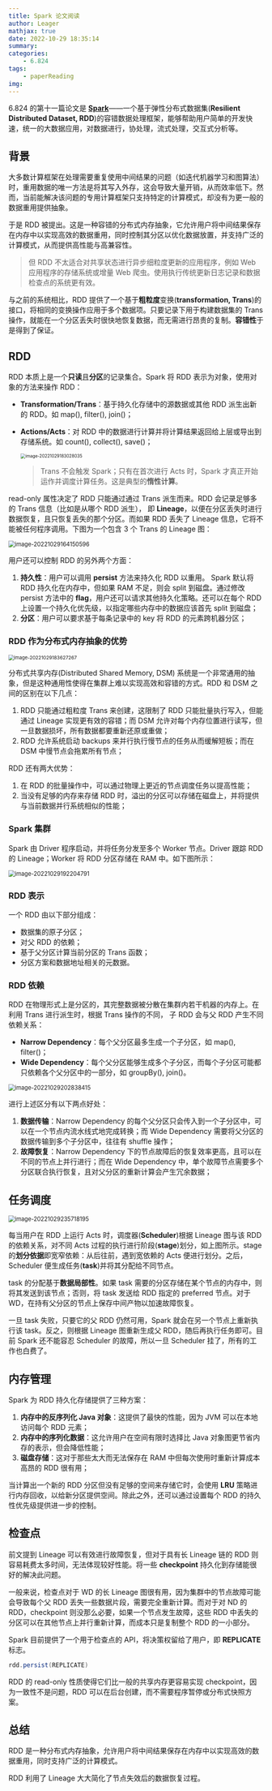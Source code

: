 ```yaml
---
title: Spark 论文阅读
author: Leager
mathjax: true
date: 2022-10-29 18:35:14
summary:
categories:
    - 6.824
tags:
    - paperReading
img:
---
```


6.824 的第十一篇论文是 **[Spark](https://pdos.csail.mit.edu/6.824/papers/zaharia-spark.pdf)**——一个基于弹性分布式数据集(**Resilient Distributed Dataset, RDD**)的容错数据处理框架，能够帮助用户简单的开发快速，统一的大数据应用，对数据进行，协处理，流式处理，交互式分析等。

<!--more-->

## 背景

大多数计算框架在处理需要重复使用中间结果的问题（如迭代机器学习和图算法）时，重用数据的唯一方法是将其写入外存，这会导致大量开销，从而效率低下。然而，当前能解决该问题的专用计算框架只支持特定的计算模式，却没有为更一般的数据重用提供抽象。

于是 RDD 被提出。这是一种容错的分布式内存抽象，它允许用户将中间结果保存在内存中以实现高效的数据重用，同时控制其分区以优化数据放置，并支持广泛的计算模式，从而提供高性能与高兼容性。

> 但 RDD 不太适合对共享状态进行异步细粒度更新的应用程序，例如 Web 应用程序的存储系统或增量 Web 爬虫。使用执行传统更新日志记录和数据检查点的系统更有效。

与之前的系统相比，RDD 提供了一个基于**粗粒度**变换(**transformation, Trans**)的接口，将相同的变换操作应用于多个数据项。只要记录下用于构建数据集的 Trans 操作，就能在一个分区丢失时很快地恢复数据，而无需进行昂贵的复制。**容错性**于是得到了保证。

## RDD

RDD 本质上是一个**只读**且**分区**的记录集合。Spark 将 RDD 表示为对象，使用对象的方法来操作 RDD：

- **Transformation/Trans**：基于持久化存储中的源数据或其他 RDD 派生出新的 RDD。如 map(), filter(), join()；

- **Actions/Acts**：对 RDD 中的数据进行计算并将计算结果返回给上层或导出到存储系统。如 count(), collect(), save()；

    <img src="image-20221029183028035.png" alt="image-20221029183028035" style="zoom:60%;" />

    > Trans 不会触发 Spark；只有在首次进行 Acts 时，Spark 才真正开始运作并调度计算任务。这是典型的**惰性计算**。

read-only 属性决定了 RDD 只能通过通过 Trans 派生而来。RDD 会记录足够多的 Trans 信息（比如是从哪个 RDD 派生）， 即 **Lineage**，以便在分区丢失时进行数据恢复，且只恢复丢失的那个分区。而如果 RDD 丢失了 Lineage 信息，它将不能被任何程序调用。下图为一个包含 3 个 Trans 的 Lineage 图：

<img src="image-20221029164150596.png" alt="image-20221029164150596" style="zoom:80%;" />

用户还可以控制 RDD 的另外两个方面：

1. **持久性**：用户可以调用 **persist** 方法来持久化 RDD 以重用。 Spark 默认将 RDD 持久化在内存中，但如果 RAM 不足，则会 split 到磁盘。通过修改 persist 方法中的 **flag**，用户还可以请求其他持久化策略。还可以在每个 RDD 上设置一个持久化优先级，以指定哪些内存中的数据应该首先 split 到磁盘；
2. **分区**：用户可以要求基于每条记录中的 key 将 RDD 的元素跨机器分区；

### RDD 作为分布式内存抽象的优势

<img src="image-20221029183627267.png" alt="image-20221029183627267" style="zoom:67%;" />

分布式共享内存(Distributed Shared Memory, DSM) 系统是一个非常通用的抽象，但是这种通用性使得在集群上难以实现高效和容错的方式。RDD 和 DSM 之间的区别在以下几点：

1. RDD 只能通过粗粒度 Trans 来创建，这限制了 RDD 只能批量执行写入，但能通过 Lineage 实现更有效的容错；而 DSM 允许对每个内存位置进行读写，但一旦数据损坏，所有数据都要重新还原或重做；
2. RDD 允许系统启动 backups 来并行执行慢节点的任务从而缓解短板；而在 DSM 中慢节点会拖累所有节点；

RDD 还有两大优势：

1. 在 RDD 的批量操作中，可以通过物理上更近的节点调度任务以提高性能；
2. 当没有足够的内存来存储 RDD 时，溢出的分区可以存储在磁盘上，并将提供与当前数据并行系统相似的性能；

### Spark 集群

Spark 由 Driver 程序启动，并将任务分发至多个 Worker 节点。Driver 跟踪 RDD 的 Lineage；Worker 将 RDD 分区存储在 RAM 中。如下图所示：

<img src="image-20221029192204791.png" alt="image-20221029192204791" style="zoom:80%;" />

### RDD 表示

一个 RDD 由以下部分组成：

- 数据集的原子分区；
- 对父 RDD 的依赖；
- 基于父分区计算当前分区的 Trans 函数；
- 分区方案和数据地址相关的元数据。

### RDD 依赖

RDD 在物理形式上是分区的，其完整数据被分散在集群内若干机器的内存上。在利用 Trans 进行派生时，根据 Trans 操作的不同， 子 RDD 会与父 RDD 产生不同依赖关系：

- **Narrow Dependency**：每个父分区最多生成一个子分区，如 map(), filter()；
- **Wide Dependency**：每个父分区能够生成多个子分区，而每个子分区可能都只依赖各个父分区中的一部分，如 groupBy(), join()。

<img src="image-20221029202838415.png" alt="image-20221029202838415" style="zoom:80%;" />

进行上述区分有以下两点好处：

1. **数据传输**：Narrow Dependency 的每个父分区只会传入到一个子分区中，可以在一个节点内流水线式地完成转换；而 Wide Dependency 需要将父分区的数据传输到多个子分区中，往往有 shuffle 操作；
2. **故障恢复**：Narrow Dependency 下的节点故障后的恢复效率更高，且可以在不同的节点上并行进行；而在 Wide Dependency 中，单个故障节点需要多个分区联合执行恢复，且对父分区的重新计算会产生冗余数据；

## 任务调度

<img src="image-20221029235718195.png" alt="image-20221029235718195" style="zoom:80%;" />

每当用户在 RDD 上运行 Acts 时，调度器(**Scheduler**)根据 Lineage 图与该 RDD 的依赖关系，对不同 Acts 过程的执行进行阶段(**stage**)划分，如上图所示。stage 的**划分依据**即宽窄依赖：从后往前，遇到宽依赖的 Acts 便进行划分。之后，Scheduler 便生成任务(**task**)并将其分配给不同节点。

task 的分配基于**数据局部性**。如果 task 需要的分区存储在某个节点的内存中，则将其发送到该节点；否则，将 task 发送给 RDD 指定的 preferred 节点。对于 WD，在持有父分区的节点上保存中间产物以加速故障恢复。

一旦 task 失败，只要它的父 RDD 仍然可用，Spark 就会在另一个节点上重新执行该 task。反之，则根据 Lineage 图重新生成父 RDD，随后再执行任务即可。目前 Spark 还不能容忍 Scheduler 的故障，所以一旦 Scheduler 挂了，所有的工作也白费了。

## 内存管理

Spark 为 RDD 持久化存储提供了三种方案：

1. **内存中的反序列化 Java 对象**：这提供了最快的性能，因为 JVM 可以在本地访问每个 RDD 元素；
2. **内存中的序列化数据**：这允许用户在空间有限时选择比 Java 对象图更节省内存的表示，但会降低性能；
3. **磁盘存储**：这对于那些太大而无法保存在 RAM 中但每次使用时重新计算成本高昂的 RDD 很有用；

当计算出一个新的 RDD 分区但没有足够的空间来存储它时，会使用 **LRU** 策略进行内存回收，以给新分区提供空间。除此之外，还可以通过设置每个 RDD 的持久性优先级提供进一步的控制。

## 检查点

前文提到 Lineage 可以有效进行故障恢复，但对于具有长 Lineage 链的 RDD 则容易耗费太多时间，无法体现较好性能。将一些 **checkpoint** 持久化到存储能很好的解决此问题。

一般来说，检查点对于 WD 的长 Lineage 图很有用，因为集群中的节点故障可能会导致每个父 RDD 丢失一些数据片段，需要完全重新计算。而对于对 ND 的 RDD，checkpoint 则没那么必要，如果一个节点发生故障，这些 RDD 中丢失的分区可以在其他节点上并行重新计算，而成本只是复制整个 RDD 的一小部分。

Spark 目前提供了一个用于检查点的 API，将决策权留给了用户，即 **REPLICATE** 标志。

```scala
rdd.persist(REPLICATE)
```

RDD 的 read-only 性质使得它们比一般的共享内存更容易实现 checkpoint，因为一致性不是问题，RDD 可以在后台创建，而不需要程序暂停或分布式快照方案。

## 总结

RDD 是一种分布式内存抽象，允许用户将中间结果保存在内存中以实现高效的数据重用，同时支持广泛的计算模式。

RDD 利用了 Lineage 大大简化了节点失效后的数据恢复过程。
